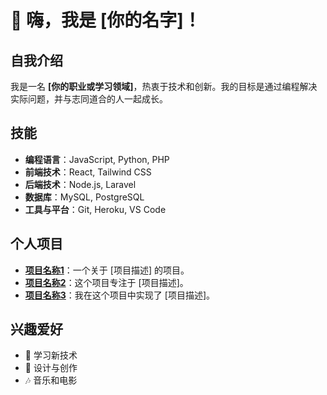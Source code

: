 # 👋 嗨，我是 **[你的名字]**！

## 自我介绍
我是一名 **[你的职业或学习领域]**，热衷于技术和创新。我的目标是通过编程解决实际问题，并与志同道合的人一起成长。

## 技能
- **编程语言**：JavaScript, Python, PHP
- **前端技术**：React, Tailwind CSS
- **后端技术**：Node.js, Laravel
- **数据库**：MySQL, PostgreSQL
- **工具与平台**：Git, Heroku, VS Code

## 个人项目
- **[项目名称1](项目链接)**：一个关于 [项目描述] 的项目。
- **[项目名称2](项目链接)**：这个项目专注于 [项目描述]。
- **[项目名称3](项目链接)**：我在这个项目中实现了 [项目描述]。

## 兴趣爱好
- 🌱 学习新技术
- 🎨 设计与创作
- 🎶 音乐和电影

